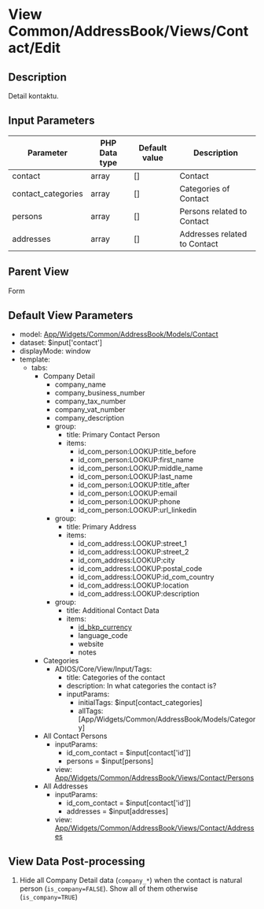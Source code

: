 # View Common/AddressBook/Views/Contact/Edit

## Description

Detail kontaktu.

## Input Parameters

| Parameter          | PHP Data type | Default value | Description                  |
| ------------------ | ------------- | ------------- | ---------------------------- |
| contact            | array         | []            | Contact                      |
| contact_categories | array         | []            | Categories of Contact        |
| persons            | array         | []            | Persons related to Contact   |
| addresses          | array         | []            | Addresses related to Contact |

## Parent View

Form

## Default View Parameters

* model: [App/Widgets/Common/AddressBook/Models/Contact](../../../../Modules/Common/AddressBook/Models/Contact.md)
* dataset: $input['contact']
* displayMode: window
* template:
    * tabs:
      * Company Detail
        * company_name
        * company_business_number
        * company_tax_number
        * company_vat_number
        * company_description
        * group:
          * title: Primary Contact Person
          * items:
            * id_com_person:LOOKUP:title_before
            * id_com_person:LOOKUP:first_name
            * id_com_person:LOOKUP:middle_name
            * id_com_person:LOOKUP:last_name
            * id_com_person:LOOKUP:title_after
            * id_com_person:LOOKUP:email
            * id_com_person:LOOKUP:phone
            * id_com_person:LOOKUP:url_linkedin
        * group:
          * title: Primary Address
          * items:
            * id_com_address:LOOKUP:street_1
            * id_com_address:LOOKUP:street_2
            * id_com_address:LOOKUP:city
            * id_com_address:LOOKUP:postal_code
            * id_com_address:LOOKUP:id_com_country
            * id_com_address:LOOKUP:location
            * id_com_address:LOOKUP:description      
        * group:
          * title: Additional Contact Data
          * items:
            * [id_bkp_currency](../../../../Bookkeeping/ExchangeRate/Models/Currency.md)
            * language_code
            * website
            * notes
      * Categories
        * ADIOS/Core/View/Input/Tags:
          * title: Categories of the contact
          * description: In what categories the contact is?
          * inputParams:
            * initialTags: $input[contact_categories]
            * allTags: [App/Widgets/Common/AddressBook/Models/Category]
      * All Contact Persons
        * inputParams:
          * id_com_contact = $input[contact['id']]
          * persons = $input[persons]          
        * view: [App/Widgets/Common/AddressBook/Views/Contact/Persons](../../Views/Contact/Persons.md)
      * All Addresses
        * inputParams:
          * id_com_contact = $input[contact['id']]
          * addresses = $input[addresses]          
        * view: [App/Widgets/Common/AddressBook/Views/Contact/Addresses](../../Views/Contact/Addresses.md)

## View Data Post-processing

  1. Hide all Company Detail data (`company_*`) when the contact is natural person (`is_company=FALSE`). Show all of them otherwise (`is_company=TRUE`)